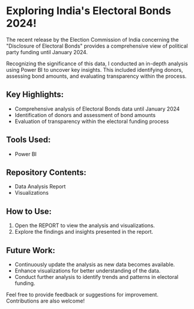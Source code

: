 # Exploring India's Electoral Bonds 2024!

The recent release by the Election Commission of India concerning the "Disclosure of Electoral Bonds" provides a comprehensive view of political party funding until January 2024.

Recognizing the significance of this data, I conducted an in-depth analysis using Power BI to uncover key insights. This included identifying donors, assessing bond amounts, and evaluating transparency within the process.

## Key Highlights:
- Comprehensive analysis of Electoral Bonds data until January 2024
- Identification of donors and assessment of bond amounts
- Evaluation of transparency within the electoral funding process

## Tools Used:
- Power BI

## Repository Contents:
- Data Analysis Report
- Visualizations

## How to Use:

1. Open the REPORT to view the analysis and visualizations.
2. Explore the findings and insights presented in the report.

## Future Work:
- Continuously update the analysis as new data becomes available.
- Enhance visualizations for better understanding of the data.
- Conduct further analysis to identify trends and patterns in electoral funding.

Feel free to provide feedback or suggestions for improvement. Contributions are also welcome!
